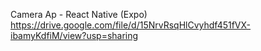 Camera Ap - React Native (Expo)
https://drive.google.com/file/d/15NrvRsqHlCvyhdf451fVX-ibamyKdfiM/view?usp=sharing
